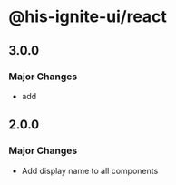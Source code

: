 # @his-ignite-ui/react

## 3.0.0

### Major Changes

- add

## 2.0.0

### Major Changes

- Add display name to all components
